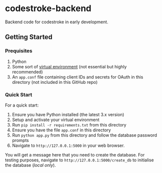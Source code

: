 # codestroke-backend

Backend code for codestroke in early development.

## Getting Started

### Prequisites

1. Python
2. Some sort of [virtual environment](https://virtualenv.pypa.io/en/stable/) (not essential but highly recommended)
3. An `app.conf` file containing client IDs and secrets for OAuth in this
   directory (not included in this GitHub repo)

### Quick Start

For a quick start:

1. Ensure you have Python installed (the latest 3.x version)
2. Setup and activate your virtual environment
3. Run `pip install -r requirements.txt` from this directory
4. Ensure you have the file `app.conf` in this directory
5. Run `python app.py` from this directory and follow the database password prompts
6. Navigate to `http://127.0.0.1:5000` in your web browser.

You will get a message here that you need to create the database.
For testing purposes, navigate to `http://127.0.0.1:5000/create_db` to
initialise the database (*local only*). 


